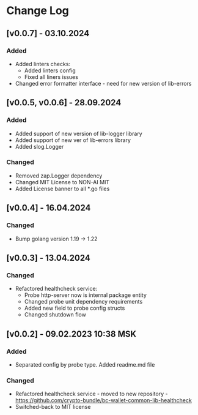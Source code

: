 # Change Log

## [v0.0.7] - 03.10.2024
### Added
* Added linters checks:
  * Added linters config
  * Fixed all liners issues
* Changed error formatter interface - need for new version of lib-errors

## [v0.0.5, v0.0.6] - 28.09.2024
### Added
* Added support of new version of lib-logger library
* Added support of new ver of lib-errors library
* Added slog.Logger
### Changed
* Removed zap.Logger dependency
* Changed MIT License to NON-AI MIT
* Added License banner to all *.go files

## [v0.0.4] - 16.04.2024
### Changed
* Bump golang version 1.19 -> 1.22

## [v0.0.3] - 13.04.2024
### Changed
* Refactored healthcheck service:
  * Probe http-server now is internal package entity
  * Changed probe unit dependency requirements
  * Added new field to probe config structs
  * Changed shutdown flow

## [v0.0.2] - 09.02.2023 10:38 MSK
### Added
* Separated config by probe type. Added readme.md file
### Changed
* Refactored healthcheck service - moved to new repository - https://github.com/crypto-bundle/bc-wallet-common-lib-healthcheck
* Switched-back to MIT license